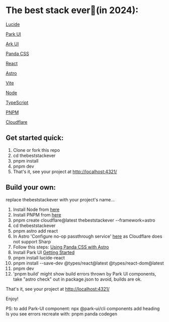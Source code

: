 # The best stack ever🍦(in 2024):

[Lucide](https://lucide.dev/)

[Park UI](https://park-ui.com/)

[Ark UI](https://ark-ui.com/)

[Panda CSS](https://panda-css.com/)

[React](https://react.dev/)

[Astro](https://astro.build/)

[Vite](https://vitejs.dev/)

[Node](https://nodejs.org/)

[TypeScript](https://www.typescriptlang.org/)

[PNPM](https://pnpm.io/)

[Cloudflare](https://www.cloudflare.com/)


## Get started quick:

1. Clone or fork this repo
2. cd thebeststackever
3. pnpm install
4. pnpm dev
5. That's it, see your project at [http://localhost:4321/](http://localhost:4321/)

## Build your own:
replace thebeststackever with your project's name...

1. Install Node from [here](https://nodejs.org/en/download/package-manager)
2. Install PNPM from [here](https://pnpm.io/installation)
3. pnpm create cloudflare@latest thebeststackever --framework=astro
4. cd thebeststackever
5. pnpm astro add react
6. In Astro 'Configure no-op passthrough service' [here](https://docs.astro.build/en/guides/images/) as Cloudflare does not support Sharp
7. Follow this steps: [Using Panda CSS with Astro](https://panda-css.com/docs/installation/astro)
8. Install Park UI [Getting Started](https://park-ui.com/react/docs/overview/getting-started)
9. pnpm install lucide-react
10. pnpm install --save-dev @types/react@latest @types/react-dom@latest
11. pnpm dev
12. 'pnpm build' might show build errors thrown by Park UI components, take "astro check" out in package.json to avoid, builds are ok.

That's it, see your project at [http://localhost:4321/](http://localhost:4321/)

Enjoy!

PS: to add Park-UI component: npx @park-ui/cli components add heading
Is you see errors recreate with: pnpm panda codegen
